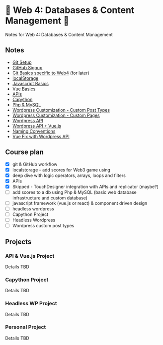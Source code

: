 # :wave: Web 4: Databases &amp; Content Management :wave:

Notes for Web 4: Databases &amp; Content Management

## Notes

- [Git Setup](notes/git.md)
- [GitHub Signup](https://github.com/582Multimedia/GitHub-signup)
- [Git Basics specific to Web4](https://github.com/582Multimedia/git-basics) (for later)
- [localStorage](notes/localstorage.md)
- [Javascript Basics](https://github.com/582Multimedia/js-basics)
- [Vue Basics](notes/vuejs.md)
- [APIs](notes/api.md)
- [Capython](notes/capython.md)
- [Php & MySQL](notes/php-mysql.md)
- [Wordpress Customization - Custom Post Types](notes/wp-custom-post-type.md)
- [Wordpress Customization - Custom Pages](notes/wp-custom-page.md)
- [Wordpress API](notes/wp-api-headless.md)
- [Wordpress API + Vue.js](notes/wp-api-vuejs.md)
- [Naming Conventions](notes/naming-conventions.md)
- [Vue Fix with Wordpress API](notes/wp-api-vue-fix.md)

## Course plan

- [x] git & GitHub workflow
- [x] localstorage - add scores for Web3 game using
- [x] deep dive with logic operators, arrays, loops and filters
- [x] APIs
- [x] Skipped - TouchDesigner integration with APIs and replicator (maybe?)
- [ ] add scores to a db using Php & MySQL (basic web database infrastructure and custom database)
- [ ] javascript framework (vue.js or react) & component driven design
- [ ] headless wordpress
- [ ] Capython Project
- [ ] Headless Wordpress
- [ ] Wordpress custom post types

## Projects

### API & Vue.js Project

Details TBD

### Capython Project

Details TBD

### Headless WP Project

Details TBD

### Personal Project

Details TBD

<!-- ## TO DO

[How to use CyberPanel Git Manager For Complete Automation](https://community.cyberpanel.net/t/how-to-use-cyberpanel-git-manager-for-complete-automation/30630)

## Wp custom post types

[How to Create Custom Post Types in WordPress](https://elementor.com/blog/wordpress-custom-post-types/?utm_source=google&utm_medium=cpc&utm_campaign=11138809851&utm_term=&lang=&gad_source=1&gclid=Cj0KCQiAx9q6BhCDARIsACwUxu5Ea-LpMA5JnV7pgS-xkT5Yonc8NkM8FE7qkxhrYD2Y11tb7zq4jGIaAoquEALw_wcB)

[How to Create Custom Post Types in WordPress (via Plugin and Code)](https://www.cloudways.com/blog/wordpress-custom-post-type/)

### Official

[Custom Post Types](https://developer.wordpress.org/plugins/post-types/) - [Registering Custom Post Types](https://developer.wordpress.org/plugins/post-types/registering-custom-post-types/) - [Working with Custom Post Types](https://developer.wordpress.org/plugins/post-types/working-with-custom-post-types/)

### Plugins

[Custom Post Type UI](https://wordpress.org/plugins/custom-post-type-ui/)

[Pods – Custom Content Types and Fields](https://wordpress.org/plugins/pods/)

## OLD NOTES FROM PREVIOUS CLASSES (TO BE REVISED)

[582-database-integration](https://github.com/ngyvc/582-database-integration)

[582-block3-adv-web](https://github.com/ngyvc/block3-adv-web) -->
